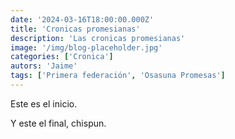 ```yaml
---
date: '2024-03-16T18:00:00.000Z'
title: 'Cronicas promesianas'
description: 'Las cronicas promesianas'
image: '/img/blog-placeholder.jpg'
categories: ['Cronica']
autors: 'Jaime'
tags: ['Primera federación', 'Osasuna Promesas']
---
```


Este es el inicio.

Y este el final, chispun.
